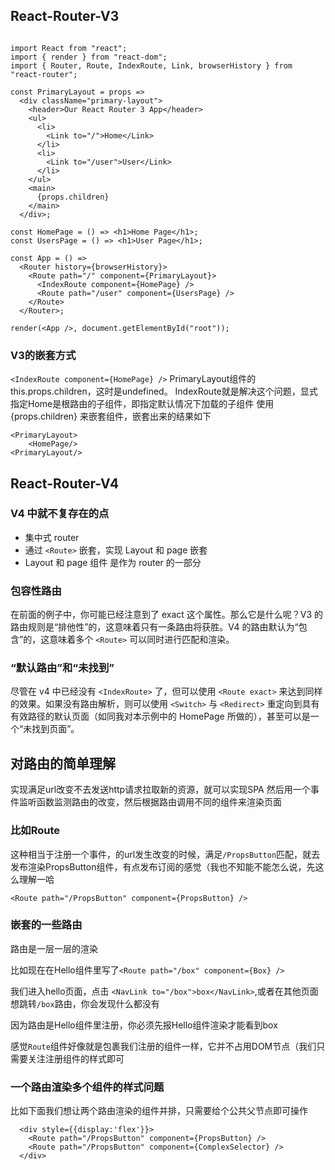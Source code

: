 ## React-Router-V3

```

import React from "react";
import { render } from "react-dom";
import { Router, Route, IndexRoute, Link, browserHistory } from "react-router";
 
const PrimaryLayout = props =>
  <div className="primary-layout">
    <header>Our React Router 3 App</header>
    <ul>
      <li>
        <Link to="/">Home</Link>
      </li>
      <li>
        <Link to="/user">User</Link>
      </li>
    </ul>
    <main>
      {props.children}
    </main>
  </div>;
 
const HomePage = () => <h1>Home Page</h1>;
const UsersPage = () => <h1>User Page</h1>;
 
const App = () =>
  <Router history={browserHistory}>
    <Route path="/" component={PrimaryLayout}>
      <IndexRoute component={HomePage} />
      <Route path="/user" component={UsersPage} />
    </Route>
  </Router>;
 
render(<App />, document.getElementById("root"));

```

### V3的嵌套方式 

`<IndexRoute component={HomePage} />`
PrimaryLayout组件的this.props.children，这时是undefined。
IndexRoute就是解决这个问题，显式指定Home是根路由的子组件，即指定默认情况下加载的子组件
使用 {props.children} 来嵌套组件，嵌套出来的结果如下
```
<PrimaryLayout>
    <HomePage/>
<PrimaryLayout/>
```


## React-Router-V4

### V4 中就不复存在的点

- 集中式 router
- 通过 `<Route>` 嵌套，实现 Layout 和 page 嵌套
- Layout 和 page 组件 是作为 router 的一部分

### 包容性路由

在前面的例子中，你可能已经注意到了 exact 这个属性。那么它是什么呢？V3 的路由规则是“排他性”的，这意味着只有一条路由将获胜。V4 的路由默认为“包含”的，这意味着多个 `<Route>` 可以同时进行匹配和渲染。

### “默认路由”和“未找到” 

尽管在 v4 中已经没有 `<IndexRoute>` 了，但可以使用 `<Route exact>` 来达到同样的效果。如果没有路由解析，则可以使用 `<Switch>` 与 `<Redirect>` 重定向到具有有效路径的默认页面（如同我对本示例中的 HomePage 所做的），甚至可以是一个“未找到页面”。



## 对路由的简单理解

实现满足url改变不去发送http请求拉取新的资源，就可以实现SPA
然后用一个事件监听函数监测路由的改变，然后根据路由调用不同的组件来渲染页面

### 比如Route

这种相当于注册一个事件，的url发生改变的时候，满足`/PropsButton`匹配，就去发布渲染PropsButton组件，有点发布订阅的感觉（我也不知能不能怎么说，先这么理解一哈

```
<Route path="/PropsButton" component={PropsButton} />
```

### 嵌套的一些路由

路由是一层一层的渲染

比如现在在Hello组件里写了`<Route path="/box" component={Box} />`

我们进入hello页面，点击 `<NavLink to="/box">box</NavLink>`,或者在其他页面想跳转`/box`路由，你会发现什么都没有

因为路由是Hello组件里注册，你必须先报Hello组件渲染才能看到box

感觉`Route`组件好像就是包裹我们注册的组件一样，它并不占用DOM节点（我们只需要关注注册组件的样式即可

### 一个路由渲染多个组件的样式问题

比如下面我们想让两个路由渲染的组件并排，只需要给个公共父节点即可操作
```
  <div style={{display:'flex'}}>
    <Route path="/PropsButton" component={PropsButton} />
    <Route path="/PropsButton" component={ComplexSelector} />
  </div>
```